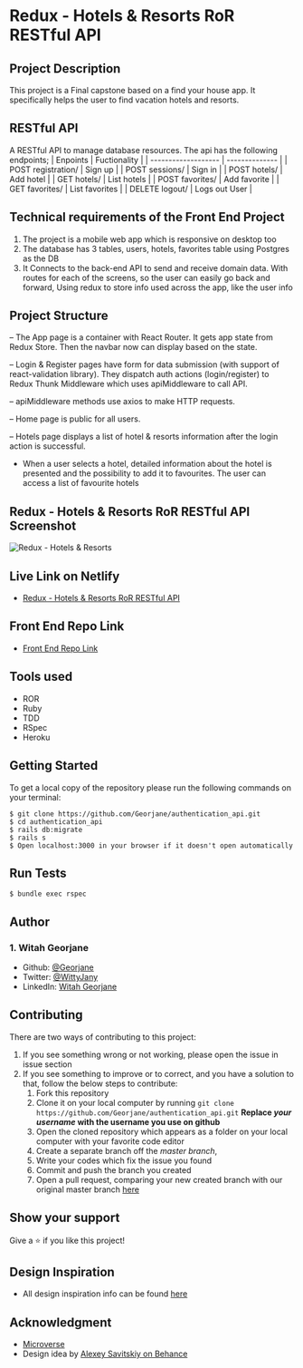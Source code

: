 
# Redux - Hotels & Resorts RoR RESTful API 
## Project Description

This project is a Final capstone based on a find your house app. It specifically helps the user to find vacation hotels and resorts.

## RESTful API
A RESTful API to manage database resources. The api has the following endpoints;
| Enpoints            | Fuctionality   |
| ------------------- | -------------- |
| POST registration/  | Sign up        |
| POST sessions/      | Sign in        |
| POST hotels/        | Add hotel      |
| GET hotels/         | List hotels    |
| POST favorites/     | Add favorite   |
| GET favorites/      | List favorites |
| DELETE logout/      | Logs out User  |

## Technical requirements of the Front End Project
1. The project is a mobile web app which is responsive on desktop too
2. The database has 3 tables, users, hotels, favorites table using Postgres as the DB
3. It Connects to the back-end API to send and receive domain data. With routes for each of the screens, so the user can easily go back and forward, Using redux to store info used across the app, like the user info

## Project Structure
– The App page is a container with React Router. It gets app state from Redux Store. Then the navbar now can display based on the state.

– Login & Register pages have form for data submission (with support of react-validation library). They dispatch auth actions (login/register) to Redux Thunk Middleware which uses apiMiddleware to call API.

– apiMiddleware methods use axios to make HTTP requests.

– Home page is public for all users.

– Hotels page displays a list of hotel & resorts information after the login action is successful.

- When a user selects a hotel, detailed information about the hotel is presented and the possibility to add it to favourites. The user can access a list of favourite hotels

## Redux - Hotels & Resorts RoR RESTful API Screenshot
![Redux - Hotels & Resorts](https://user-images.githubusercontent.com/60772732/133516851-33c8472f-44d3-4a75-b9ba-6f7ce2e38987.png)

## Live Link on Netlify
- [Redux - Hotels & Resorts RoR RESTful API](https://keen-fermat-a31782.netlify.app)


## Front End Repo Link
- [Front End Repo Link](https://github.com/Georjane/redux_hotels_and_resorts)

## Tools used
- ROR
- Ruby
- TDD
- RSpec
- Heroku

## Getting Started
To get a local copy of the repository please run the following commands on your terminal:
```
$ git clone https://github.com/Georjane/authentication_api.git
$ cd authentication_api
$ rails db:migrate
$ rails s
$ Open localhost:3000 in your browser if it doesn't open automatically
```

## Run Tests
```
$ bundle exec rspec
```

## Author

### 1. Witah Georjane
* Github: [@Georjane](https://github.com/Georjane)
* Twitter: [@WittyJany](https://twitter.com/WittyJany)
* LinkedIn: [Witah Georjane](https://www.linkedin.com/in/witah-georjane)

## Contributing
There are two ways of contributing to this project:

1. If you see something wrong or not working, please open the issue in issue section
2. If you see something to improve or to correct, and you have a solution to that, follow the below steps to contribute:
    1. Fork this repository
    2. Clone it on your local computer by running `git clone https://github.com/Georjane/authentication_api.git` __Replace *your username* with the username you use on github__
    3. Open the cloned repository which appears as a folder on your local computer with your favorite code editor
    4. Create a separate branch off the *master branch*,
    5. Write your codes which fix the issue you found
    6. Commit and push the branch you created
    7. Open a pull request, comparing your new created branch with our original master branch [here](https://github.com/Georjane/authentication_api/pulls)

## Show your support

Give a ⭐️ if you like this project!

## Design Inspiration
- All design inspiration info can be found [here](https://www.behance.net/gallery/37706679/Circle-(Landing-page-Dashboard-Mobile-App))

## Acknowledgment
* [Microverse](https://www.microvese.org)
* Design idea by [Alexey Savitskiy on Behance](https://www.behance.net/alexey_savitskiy)
